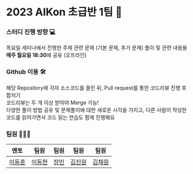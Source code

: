 # 2023 AlKon 초급반 1팀 🎈

### 스터디 진행 방향 💻
목요일 세미나에서 진행한 주제 관련 문제 (기본 문제, 추가 문제) 풀이 및 관련 내용들 **매주 월요일 18:30**에 공유 (오프라인)

### Github 이용 🛠
해당 Repository에 각자 소스코드를 올린 뒤, Pull request를 통한 코드리뷰 진행 후 합치기  
코드리뷰는 두 개 이상 받아야 Merge 가능!  
다양한 풀이 방법 공유 및 문제풀이에 대한 새로운 시각을 가지고, 다른 사람이 작성한 코드를 읽어가면서 코드 읽는 연습도 함께 진행해요  

### 팀원 👩‍👦‍👦
|멘토|팀원|팀원|팀원|팀원|
| :-: | :-: | :-: | :-: | :-: |
|[이동훈](https://github.com/donghoony)|[이동현](https://github.com/dhlee_0101)|[장민](https://github.com/research-mini)|[김진원](https://github.com/jinwon0988)|[김채원](https://github.com/0dimen)|
